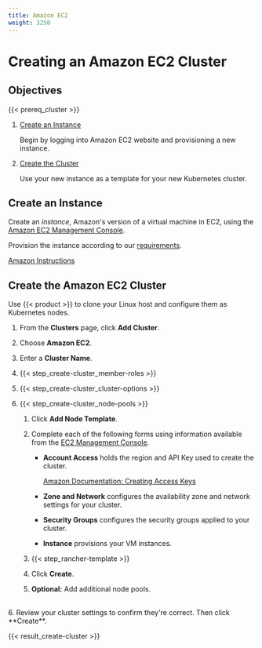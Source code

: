 ```yaml
---
title: Amazon EC2
weight: 3250
---
```


# Creating an Amazon EC2 Cluster

## Objectives

{{< prereq_cluster >}}

1.	[Create an Instance](#create-an-instance)

	Begin by logging into Amazon EC2 website and provisioning a new instance.

2. [Create the Cluster](#create-the-amazon-ec2-cluster)

	Use your new instance as a template for your new Kubernetes cluster.

## Create an Instance

Create an _instance_, Amazon's version of a virtual machine in EC2, using the [Amazon EC2 Management Console](https://aws.amazon.com/ec2/).

Provision the instance according to our [requirements](../setup/requirements.md).

[Amazon Instructions](https://docs.aws.amazon.com/AWSEC2/latest/UserGuide/EC2_GetStarted.html)

## Create the Amazon EC2 Cluster

Use {{< product >}} to clone your Linux host and configure them as Kubernetes nodes.

1. From the **Clusters** page, click **Add Cluster**.

2. Choose **Amazon EC2**.

3. Enter a **Cluster Name**.

4. {{< step_create-cluster_member-roles >}}

5. {{< step_create-cluster_cluster-options >}}

6. {{< step_create-cluster_node-pools >}}

	1.	Click **Add Node Template**.

	2.	Complete each of the following forms using information available from the [EC2 Management Console](https://aws.amazon.com/ec2).

		- **Account Access** holds the region and API Key used to create the cluster.

			[Amazon Documentation: Creating Access Keys](https://docs.aws.amazon.com/IAM/latest/UserGuide/id_credentials_access-keys.html#Using_CreateAccessKey)

		- **Zone and Network** configures the availability zone and network settings for your cluster.

		- **Security Groups** configures the security groups applied to your cluster.

 		- **Instance** provisions your VM instances.

	3. {{< step_rancher-template >}}

	4.	Click **Create**.

	5. **Optional:** Add additional node pools.
<br/>
6. Review your cluster settings to confirm they're correct. Then click **Create**.

{{< result_create-cluster >}}
